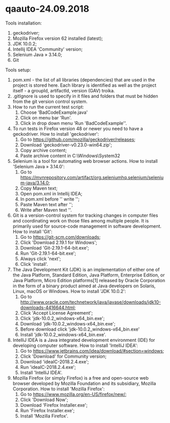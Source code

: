 # qaauto-24.09.2018

Tools installation:
1. geckodriver;
2. Mozilla Firefox version 62 installed (latest);
3. JDK 10.0.2;
4. Intellij IDEA 'Community' version;
5. Selenium Java » 3.14.0;
6. Git

Tools setup:
1. pom.xml - the list of all libraries (dependencies) that are used in the project is stored here. Each library 
   is identified as well as the project itself - a groupId, artifactId, version (GAV) troika.
2. .gitIgnore is used to specify in it files and folders that must be hidden from the git version control system.
3. How to run the current test script:
    1) Choose 'BadCodeExample.java'
    2) Click on menu bar 'Run'.
    3) Click in drop down menu 'Run 'BadCodeExample''.
4. To run tests in Firefox version 48 or newer you need to have a geckodriver.
   How to install 'geckodriver':
    1) Go to https://github.com/mozilla/geckodriver/releases;
    2) Download 'geckodriver-v0.23.0-win64.zip';
    3) Copy archive content;
    4) Paste archive content in C:\Windows\System32
5. Selenium is a tool for automating web browser actions.
   How to install 'Selenium Java » 3.14.0':
    1) Go to https://mvnrepository.com/artifact/org.seleniumhq.selenium/selenium-java/3.14.0;
    2) Copy Maven text;
    3) Open pom.xml in Intellij IDEA;
    4) In pom.xml before '</project>' write '<dependencies>';
    5) Paste Maven text after '<dependencies>';
    6) Write after Maven text '</dependencies>'.
6. Git is a version-control system for tracking changes in computer files and coordinating work on those files 
   among multiple people. It is primarily used for source-code management in software development.
   How to install 'Git':
    1) Go to https://git-scm.com/downloads;
    2) Click 'Download 2.19.1 for Windows';
    3) Download 'Git-2.19.1-64-bit.exe';
    4) Run 'Git-2.19.1-64-bit.exe';
    3) Always click 'next';
    4) Click 'install'.
7. The Java Development Kit (JDK) is an implementation of either one of the Java Platform, Standard Edition, Java Platform, 
   Enterprise Edition, or Java Platform, Micro Edition platforms[1] released by Oracle Corporation 
   in the form of a binary product aimed at Java developers on Solaris, Linux, macOS or Windows.
   How to install 'JDK 10.0.2':
    1) Go to http://www.oracle.com/technetwork/java/javase/downloads/jdk10-downloads-4416644.html;
    2) Click 'Accept License Agreement';
    3) Click 'jdk-10.0.2_windows-x64_bin.exe';
    4) Download 'jdk-10.0.2_windows-x64_bin.exe';
    5) Before download click 'jdk-10.0.2_windows-x64_bin.exe'
    6) Install 'jdk-10.0.2_windows-x64_bin.exe'.
8. IntelliJ IDEA is a Java integrated development environment (IDE) for developing computer software.
   How to install 'IntelliJ IDEA':
   1) Go to https://www.jetbrains.com/idea/download/#section=windows;
   2) Click 'Download' for Community version;
   3) Download 'ideaIC-2018.2.4.exe';
   4) Run 'ideaIC-2018.2.4.exe';
   5) Install 'IntelliJ IDEA'.
9. Mozilla Firefox (or simply Firefox) is a free and open-source web browser developed by Mozilla Foundation and its subsidiary,        Mozilla Corporation.
   How to install 'Mozilla Firefox':
   1) Go to https://www.mozilla.org/en-US/firefox/new/;
   2) Click 'Download Now';
   3) Download 'Firefox Installer.exe';
   4) Run 'Firefox Installer.exe';
   5) Install 'Mozilla Firefox'.
